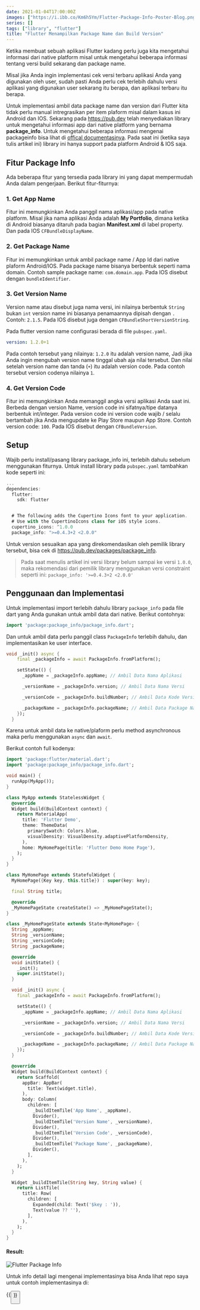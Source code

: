 ```yaml
---
date: 2021-01-04T17:00:00Z
images: ["https://i.ibb.co/Km6h5Ym/Flutter-Package-Info-Poster-Blog.png"]
series: []
tags: ["library", "flutter"]
title: "Flutter Menampilkan Package Name dan Build Version"
---
```


Ketika membuat sebuah aplikasi Flutter kadang perlu juga kita mengetahui informasi dari native platform misal untuk mengetahui beberapa informasi tentang versi build sekarang dan package name.

Misal jika Anda ingin implementasi cek versi terbaru aplikasi Anda yang digunakan oleh user, sudah pasti Anda perlu cek terlebih dahulu versi aplikasi yang digunakan user sekarang itu berapa, dan aplikasi terbaru itu berapa.

Untuk implementasi ambil data package name dan version dari Flutter kita tidak perlu manual intregrasikan per item plaform misal dalam kasus ini Android dan IOS. Sekarang pada https://pub.dev telah menyediakan library untuk mengetahui informasi app dari native platform yang bernama **package_info**. Untuk mengetahui beberapa informasi mengenai packageinfo bisa lihat di [offical documentasinya](https://pub.dev/packages/package_info). Pada saat ini (ketika saya tulis artikel ini) library ini hanya support pada platform Android & IOS saja.

## Fitur Package Info

Ada beberapa fitur yang tersedia pada library ini yang dapat mempermudah Anda dalam pengerjaan. Berikut fitur-fiturnya:

### 1. Get App Name

Fitur ini memungkinkan Anda panggil nama aplikasi/app pada native platform. Misal jika nama aplikasi Anda adalah **My Portfolio**, dimana ketika di Android biasanya ditaruh pada bagian **Manifest.xml** di label property. Dan pada IOS `CFBundleDisplayName`.

### 2. Get Package Name

Fitur ini memungkinkan untuk ambil package name / App Id dari native plaform Android/IOS. Pada package name bisanya berbentuk seperti nama domain. Contoh sample package name: `com.domain.app`. Pada IOS disebut dengan `bundleIdentifier`.

### 3. Get Version Name

Version name atau disebut juga nama versi, ini nilainya berbentuk `String` bukan `int` version name ini biasanya penamaannya dipisah dengan `.` Contoh: `2.1.5`. Pada IOS disebut juga dengan `CFBundleShortVersionString`.

Pada flutter version name configurasi berada di file `pubspec.yaml`.

```yaml
version: 1.2.0+1
```

Pada contoh tersebut yang nilainya: `1.2.0` itu adalah version name, Jadi jika Anda ingin mengubah version name tinggal ubah aja nilai tersebut. Dan nilai setelah version name dan tanda (`+`) itu adalah version code. Pada contoh tersebut version codenya nilainya `1`.

### 4. Get Version Code

Fitur ini memungkinkan Anda memanggil angka versi aplikasi Anda saat ini. Berbeda dengan version Name, version code ini sifatnya/tipe datanya berbentuk int/integer. Pada version code ini version code wajib / selalu bertambah jika Anda mengupdate ke Play Store maupun App Store. Contoh version code: `100`. Pada IOS disebut dengan `CFBundleVersion`.

## Setup

Wajib perlu install/pasang library package_info ini, terlebih dahulu sebelum menggunakan fiturnya. Untuk install library pada `pubspec.yaml` tambahkan kode seperti ini:

```dart {hl_lines=[10]}
...
dependencies:
  flutter:
    sdk: flutter


  # The following adds the Cupertino Icons font to your application.
  # Use with the CupertinoIcons class for iOS style icons.
  cupertino_icons: ^1.0.0
  package_info: ">=0.4.3+2 <2.0.0"
```

Untuk version sesuaikan apa yang direkomendasikan oleh pemilik library tersebut, bisa cek di https://pub.dev/packages/package_info.

> Pada saat menulis artikel ini versi library belum sampai ke versi `1.0.0`, maka rekomendasi dari pemilik library menggunakan versi constraint seperti ini: `package_info: '>=0.4.3+2 <2.0.0'`

## Penggunaan dan Implementasi

Untuk implementasi import terlebih dahulu library `package_info` pada file dart yang Anda gunakan untuk ambil data dari native. Berikut contohnya:

```dart
import 'package:package_info/package_info.dart';
```

Dan untuk ambil data perlu panggil class `PackageInfo` terlebih dahulu, dan implementasikan ke user interface.

```dart
void _init() async {
    final _packageInfo = await PackageInfo.fromPlatform();

    setState(() {
      _appName = _packageInfo.appName; // Ambil Data Nama Aplikasi

      _versionName = _packageInfo.version; // Ambil Data Nama Versi

      _versionCode = _packageInfo.buildNumber; // Ambil Data Kode Versi

      _packageName = _packageInfo.packageName; // Ambil Data Package Name
    });
  }
```

Karena untuk ambil data ke native/plaform perlu method asynchronous maka perlu menggunakan `async` dan `await`.

Berikut contoh full kodenya:

```dart
import 'package:flutter/material.dart';
import 'package:package_info/package_info.dart';

void main() {
  runApp(MyApp());
}

class MyApp extends StatelessWidget {
  @override
  Widget build(BuildContext context) {
    return MaterialApp(
      title: 'Flutter Demo',
      theme: ThemeData(
        primarySwatch: Colors.blue,
        visualDensity: VisualDensity.adaptivePlatformDensity,
      ),
      home: MyHomePage(title: 'Flutter Demo Home Page'),
    );
  }
}

class MyHomePage extends StatefulWidget {
  MyHomePage({Key key, this.title}) : super(key: key);

  final String title;

  @override
  _MyHomePageState createState() => _MyHomePageState();
}

class _MyHomePageState extends State<MyHomePage> {
  String _appName;
  String _versionName;
  String _versionCode;
  String _packageName;

  @override
  void initState() {
    _init();
    super.initState();
  }

  void _init() async {
    final _packageInfo = await PackageInfo.fromPlatform();

    setState(() {
      _appName = _packageInfo.appName; // Ambil Data Nama Aplikasi

      _versionName = _packageInfo.version; // Ambil Data Nama Versi

      _versionCode = _packageInfo.buildNumber; // Ambil Data Kode Versi

      _packageName = _packageInfo.packageName; // Ambil Data Package Name
    });
  }

  @override
  Widget build(BuildContext context) {
    return Scaffold(
      appBar: AppBar(
        title: Text(widget.title),
      ),
      body: Column(
        children: [
          _buildItemTile('App Name', _appName),
          Divider(),
          _buildItemTile('Version Name', _versionName),
          Divider(),
          _buildItemTile('Version Code', _versionCode),
          Divider(),
          _buildItemTile('Package Name', _packageName),
          Divider(),
        ],
      ),
    );
  }

  Widget _buildItemTile(String key, String value) {
    return ListTile(
      title: Row(
        children: [
          Expanded(child: Text('$key : ')),
          Text(value ?? ''),
        ],
      ),
    );
  }
}
```

#### Result:

![Flutter Package Info](https://i.ibb.co/P4HJyHG/Flutter-package-info.png)

Untuk info detail lagi mengenai implementasinya bisa Anda lihat repo saya untuk contoh implementasinya di:

{{<button url="https://github.com/wisnuwiry/flutter-tutorial/tree/main/01.native_info"  text="Github">}}
